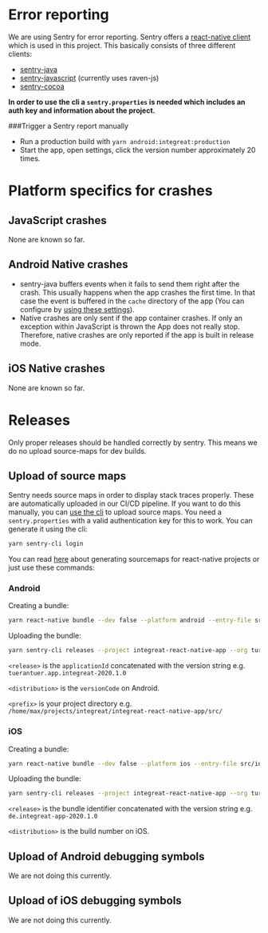 # Error reporting

We are using Sentry for error reporting. Sentry offers a [react-native client](https://github.com/getsentry/sentry-react-native) which is used in this project. This basically consists of three different clients:
* [sentry-java](https://github.com/getsentry/sentry-java)
* [sentry-javascript](https://github.com/getsentry/sentry-javascript) (currently uses raven-js)
* [sentry-cocoa](https://github.com/getsentry/sentry-cocoa)

**In order to use the cli a `sentry.properties` is needed which includes an auth key and information about the project.**

###Trigger a Sentry report manually
* Run a production build with `yarn android:integreat:production`
* Start the app, open settings, click the version number approximately 20 times.

# Platform specifics for crashes

## JavaScript crashes

None are known so far.

## Android Native crashes

* sentry-java buffers events when it fails to send them right after the crash. This usually happens when the app crashes the first time. In that case the event is buffered in the `cache` directory of the app (You can configure by [using these settings](https://docs.sentry.io/clients/java/config/#buffering-events-to-disk)).
* Native crashes are only sent if the app container crashes. If only an exception within JavaScript is thrown the App does not really stop. Therefore, native crashes are only reported if the app is built in release mode.

## iOS Native crashes

None are known so far.

# Releases

Only proper releases should be handled correctly by sentry. This means we do no upload source-maps for dev builds.

## Upload of source maps

Sentry needs source maps in order to display stack traces properly. These are automatically uploaded in our CI/CD pipeline. If you want to do this manually, you can [use the cli](https://docs.sentry.io/platforms/javascript/sourcemaps/#uploading-source-maps-to-sentry) to upload source maps. 
You need a `sentry.properties` with a valid authentication key for this to work.
You can generate it using the cli:
```bash
yarn sentry-cli login
```

You can read [here](https://docs.sentry.io/clients/react-native/sourcemaps/) about generating sourcemaps for react-native projects or just use these commands:

### Android

Creating a bundle:
```bash
yarn react-native bundle --dev false --platform android --entry-file src/index.js --bundle-output index.android.bundle --sourcemap-output index.android.bundle.map
```

Uploading the bundle:
```bash
yarn sentry-cli releases --project integreat-react-native-app --org tur-an-tur-digitalfabrik files <release> upload-sourcemaps --dist <distribution> --strip-prefix <prefix> --rewrite index.android.bundle index.android.bundle.map
```

`<release>` is the `applicationId` concatenated with the version string e.g. `tuerantuer.app.integreat-2020.1.0`

`<distribution>` is the `versionCode` on Android.

`<prefix>` is your project directory e.g. `/home/max/projects/integreat/integreat-react-native-app/src/`

### iOS

Creating a bundle:
```bash
yarn react-native bundle --dev false --platform ios --entry-file src/index.js --bundle-output main.jsbundle --sourcemap-output main.jsbundle.map
```

Uploading the bundle:
```bash
yarn sentry-cli releases --project integreat-react-native-app --org tur-an-tur-digitalfabrik files <release> upload-sourcemaps --dist <distribution> --rewrite main.jsbundle main.jsbundle.map
```

`<release>` is the bundle identifier concatenated with the version string e.g. `de.integreat-app-2020.1.0`


`<distribution>` is the build number on iOS.

## Upload of Android debugging symbols

We are not doing this currently.

## Upload of iOS debugging symbols

We are not doing this currently.
